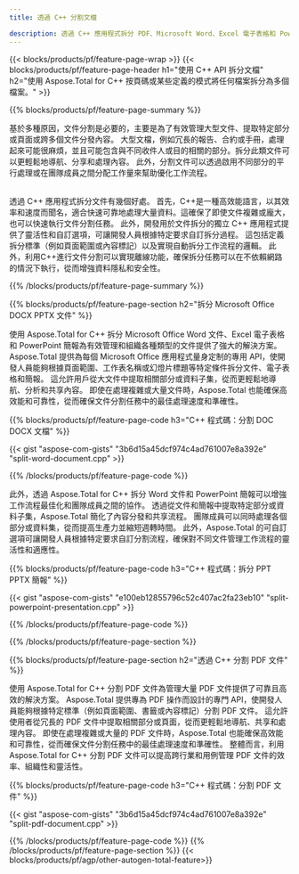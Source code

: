 ```yaml
---
title: 透過 C++ 分割文檔 

description: 透過 C++ 應用程式拆分 PDF、Microsoft Word、Excel 電子表格和 PowerPoint 簡報。 按頁碼或某些預定義模式拆分文件。
---
```


{{< blocks/products/pf/feature-page-wrap >}}
{{< blocks/products/pf/feature-page-header h1="使用 C++ API 拆分文檔" h2="使用 Aspose.Total for C++ 按頁碼或某些定義的模式將任何檔案拆分為多個檔案。" >}}

{{% blocks/products/pf/feature-page-summary %}}

基於多種原因，文件分割是必要的，主要是為了有效管理大型文件、提取特定部分或頁面或跨多個文件分發內容。 大型文檔，例如冗長的報告、合約或手冊，處理起來可能很麻煩，並且可能包含與不同收件人或目的相關的部分。拆分此類文件可以更輕鬆地導航、分享和處理內容。 此外，分割文件可以透過啟用不同部分的平行處理或在團隊成員之間分配工作量來幫助優化工作流程。 <br /><br />

透過 C++ 應用程式拆分文件有幾個好處。 首先，C++是一種高效能語言，以其效率和速度而聞名，適合快速可靠地處理大量資料。這確保了即使文件複雜或龐大，也可以快速執行文件分割任務。 此外，開發用於文件拆分的獨立 C++ 應用程式提供了靈活性和自訂選項，可讓開發人員根據特定要求自訂拆分過程。 這包括定義拆分標準（例如頁面範圍或內容標記）以及實現自動拆分工作流程的邏輯。 此外，利用C++進行文件分割可以實現離線功能，確保拆分任務可以在不依賴網路的情況下執行，從而增強資料隱私和安全性。 

{{% /blocks/products/pf/feature-page-summary  %}}

{{% blocks/products/pf/feature-page-section  h2="拆分 Microsoft Office DOCX PPTX 文件" %}}

使用 Aspose.Total for C++ 拆分 Microsoft Office Word 文件、Excel 電子表格和 PowerPoint 簡報為有效管理和組織各種類型的文件提供了強大的解決方案。 Aspose.Total 提供為每個 Microsoft Office 應用程式量身定制的專用 API，使開發人員能夠根據頁面範圍、工作表名稱或幻燈片標題等特定條件拆分文件、電子表格和簡報。 這允許用戶從大文件中提取相關部分或資料子集，從而更輕鬆地導航、分析和共享內容。 即使在處理複雜或大量文件時，Aspose.Total 也能確保高效能和可靠性，從而確保文件分割任務中的最佳處理速度和準確性。

{{% blocks/products/pf/feature-page-code h3="C++ 程式碼：分割 DOC DOCX 文檔" %}}

{{< gist "aspose-com-gists" "3b6d15a45dcf974c4ad761007e8a392e" "split-word-document.cpp" >}}

{{% /blocks/products/pf/feature-page-code  %}}

此外，透過 Aspose.Total for C++ 拆分 Word 文件和 PowerPoint 簡報可以增強工作流程最佳化和團隊成員之間的協作。 透過從文件和簡報中提取特定部分或資料子集，Aspose.Total 簡化了內容分發和共享流程。 團隊成員可以同時處理各個部分或資料集，從而提高生產力並縮短週轉時間。 此外，Aspose.Total 的可自訂選項可讓開發人員根據特定要求自訂分割流程，確保對不同文件管理工作流程的靈活性和適應性。

{{% blocks/products/pf/feature-page-code h3="C++ 程式碼：拆分 PPT PPTX 簡報" %}}

{{< gist "aspose-com-gists" "e100eb12855796c52c407ac2fa23eb10" "split-powerpoint-presentation.cpp" >}}

{{% /blocks/products/pf/feature-page-code  %}}

{{% /blocks/products/pf/feature-page-section %}}

{{% blocks/products/pf/feature-page-section  h2="透過 C++ 分割 PDF 文件" %}}

使用 Aspose.Total for C++ 分割 PDF 文件為管理大量 PDF 文件提供了可靠且高效的解決方案。 Aspose.Total 提供專為 PDF 操作而設計的專門 API，使開發人員能夠根據特定標準（例如頁面範圍、書籤或內容標記）分割 PDF 文件。 這允許使用者從冗長的 PDF 文件中提取相關部分或頁面，從而更輕鬆地導航、共享和處理內容。 即使在處理複雜或大量的 PDF 文件時，Aspose.Total 也能確保高效能和可靠性，從而確保文件分割任務中的最佳處理速度和準確性。 整體而言，利用 Aspose.Total for C++ 分割 PDF 文件可以提高跨行業和用例管理 PDF 文件的效率、組織性和靈活性。

{{% blocks/products/pf/feature-page-code h3="C++ 程式碼：分割 PDF 文件" %}}

{{< gist "aspose-com-gists" "3b6d15a45dcf974c4ad761007e8a392e" "split-pdf-document.cpp" >}}

{{% /blocks/products/pf/feature-page-code  %}}
{{% /blocks/products/pf/feature-page-section %}}
{{< blocks/products/pf/agp/other-autogen-total-feature>}}